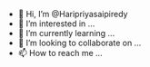 - 👋 Hi, I’m @Haripriyasaipiredy
- 👀 I’m interested in ...
- 🌱 I’m currently learning ...
- 💞️ I’m looking to collaborate on ...
- 📫 How to reach me ...

<!---
Haripriyasaipiredy/Haripriyasaipiredy is a ✨ special ✨ repository because its `README.md` (this file) appears on your GitHub profile.
You can click the Preview link to take a look at your changes.
--->
